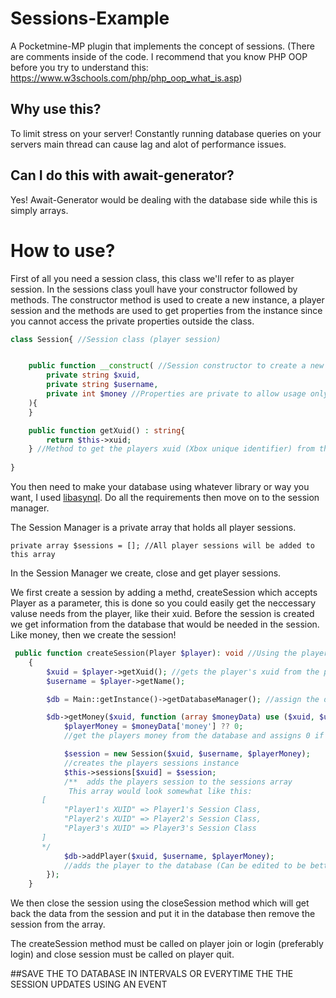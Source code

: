# Sessions-Example

A Pocketmine-MP plugin that implements the concept of sessions. (There are comments inside of the code. I recommend that
you know PHP OOP before you try to understand this: https://www.w3schools.com/php/php_oop_what_is.asp)

## Why use this?

To limit stress on your server! Constantly running database queries on your servers main thread can cause lag and alot
of performance issues.

## Can I do this with await-generator?

Yes! Await-Generator would be dealing with the database side while this is simply arrays.

# How to use?

First of all you need a session class, this class we'll refer to as player session. In the sessions class youll have
your constructor followed by methods. The constructor method is used to create a new instance, a player session and the
methods are used to get properties from the instance since you cannot access the private properties outside the class.

```php
class Session{ //Session class (player session)


    public function __construct( //Session constructor to create a new session instance
        private string $xuid,
        private string $username,
        private int $money //Properties are private to allow usage only in the Session class.
    ){
    }

    public function getXuid() : string{
        return $this->xuid;
    } //Method to get the players xuid (Xbox unique identifier) from the instance
    
}
```

You then need to make your database using whatever library or way you want, I
used [libasynql](https://github.com/poggit/libasynql). Do all the requirements then move on to the session manager.

The Session Manager is a private array that holds all player sessions.

```injectablephp
private array $sessions = []; //All player sessions will be added to this array 
```

In the Session Manager we create, close and get player sessions.

We first create a session by adding a methd, createSession which accepts Player as a parameter, this is done so you
could easily get the neccessary valuse needs from the player, like their xuid. Before the session is created we get
information from the database that would be needed in the session. Like money, then we create the session!

```php
 public function createSession(Player $player): void //Using the player class as a parameter then assigning it to the $player variable
    {
        $xuid = $player->getXuid(); //gets the player's xuid from the player
        $username = $player->getName();

        $db = Main::getInstance()->getDatabaseManager(); //assign the database manager to a variable

        $db->getMoney($xuid, function (array $moneyData) use ($xuid, $username, $db) {
            $playerMoney = $moneyData['money'] ?? 0; 
            //get the players money from the database and assigns 0 if there is none

            $session = new Session($xuid, $username, $playerMoney);
            //creates the players sessions instance
            $this->sessions[$xuid] = $session;
            /**  adds the players session to the sessions array 
             This array would look somewhat like this:
       [
            "Player1's XUID" => Player1's Session Class,
            "Player2's XUID" => Player2's Session Class,
            "Player3's XUID" => Player3's Session Class
       ]
       */
            $db->addPlayer($xuid, $username, $playerMoney);
            //adds the player to the database (Can be edited to be better like adding the player to the database only if they arent in it
        });
    }
  ```

We then close the session using the closeSession method which will get back the data from the session and put it in the
database then remove the session from the array.

The createSession method must be called on player join or login (preferably login) and close session must be called on
player quit.

##SAVE THE TO DATABASE IN INTERVALS OR EVERYTIME THE THE SESSION UPDATES USING AN EVENT
